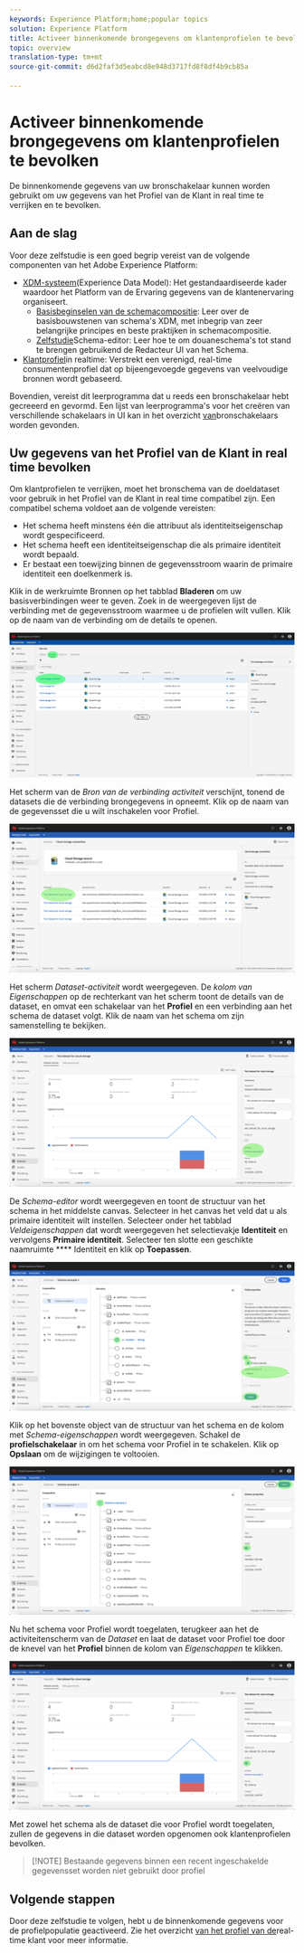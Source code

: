 ```yaml
---
keywords: Experience Platform;home;popular topics
solution: Experience Platform
title: Activeer binnenkomende brongegevens om klantenprofielen te bevolken
topic: overview
translation-type: tm+mt
source-git-commit: d6d2faf3d5eabcd8e948d3717fd8f8df4b9cb85a

---
```



# Activeer binnenkomende brongegevens om klantenprofielen te bevolken

De binnenkomende gegevens van uw bronschakelaar kunnen worden gebruikt om uw gegevens van het Profiel van de Klant in real time te verrijken en te bevolken.

## Aan de slag

Voor deze zelfstudie is een goed begrip vereist van de volgende componenten van het Adobe Experience Platform:

- [XDM-systeem](../../../xdm/home.md)(Experience Data Model): Het gestandaardiseerde kader waardoor het Platform van de Ervaring gegevens van de klantenervaring organiseert.
   - [Basisbeginselen van de schemacompositie](../../../xdm/schema/composition.md): Leer over de basisbouwstenen van schema&#39;s XDM, met inbegrip van zeer belangrijke principes en beste praktijken in schemacompositie.
   - [Zelfstudie](../../../xdm/tutorials/create-schema-ui.md)Schema-editor: Leer hoe te om douaneschema&#39;s tot stand te brengen gebruikend de Redacteur UI van het Schema.
- [Klantprofiel](../../../profile/home.md)in realtime: Verstrekt een verenigd, real-time consumentenprofiel dat op bijeengevoegde gegevens van veelvoudige bronnen wordt gebaseerd.

Bovendien, vereist dit leerprogramma dat u reeds een bronschakelaar hebt gecreeerd en gevormd.  Een lijst van leerprogramma&#39;s voor het creëren van verschillende schakelaars in UI kan in het overzicht [van](../../home.md)bronschakelaars worden gevonden.

## Uw gegevens van het Profiel van de Klant in real time bevolken

Om klantprofielen te verrijken, moet het bronschema van de doeldataset voor gebruik in het Profiel van de Klant in real time compatibel zijn. Een compatibel schema voldoet aan de volgende vereisten:

- Het schema heeft minstens één die attribuut als identiteitseigenschap wordt gespecificeerd.
- Het schema heeft een identiteitseigenschap die als primaire identiteit wordt bepaald.
- Er bestaat een toewijzing binnen de gegevensstroom waarin de primaire identiteit een doelkenmerk is.

Klik in de werkruimte Bronnen op het tabblad **Bladeren** om uw basisverbindingen weer te geven. Zoek in de weergegeven lijst de verbinding met de gegevensstroom waarmee u de profielen wilt vullen. Klik op de naam van de verbinding om de details te openen.

![](../../images/tutorials/dataflow/cloud-storage/browse.png)

Het scherm van de *Bron van de verbinding activiteit* verschijnt, tonend de datasets die de verbinding brongegevens in opneemt. Klik op de naam van de gegevensset die u wilt inschakelen voor Profiel.

![](../../images/tutorials/dataflow/cloud-storage/dataset-dataflow.png)

Het scherm *Dataset-activiteit* wordt weergegeven. De *kolom van Eigenschappen* op de rechterkant van het scherm toont de details van de dataset, en omvat een schakelaar van het **Profiel** en een verbinding aan het schema de dataset volgt. Klik de naam van het schema om zijn samenstelling te bekijken.

![](../../images/tutorials/dataflow/cloud-storage/select-dataset-schema.png)

De *Schema-editor* wordt weergegeven en toont de structuur van het schema in het middelste canvas. Selecteer in het canvas het veld dat u als primaire identiteit wilt instellen. Selecteer onder het tabblad *Veldeigenschappen* dat wordt weergegeven het selectievakje **Identiteit** en vervolgens **Primaire identiteit**. Selecteer ten slotte een geschikte naamruimte **** Identiteit en klik op **Toepassen**.

![](../../images/tutorials/dataflow/cloud-storage/set-schema-identity.png)

Klik op het bovenste object van de structuur van het schema en de kolom met *Schema-eigenschappen* wordt weergegeven. Schakel de **profielschakelaar** in om het schema voor Profiel in te schakelen. Klik op **Opslaan** om de wijzigingen te voltooien.

![](../../images/tutorials/dataflow/cloud-storage/enable-profile.png)

Nu het schema voor Profiel wordt toegelaten, terugkeer aan het de activiteitenscherm van de *Dataset* en laat de dataset voor Profiel toe door de knevel van het **Profiel** binnen de kolom van *Eigenschappen* te klikken.

![](../../images/tutorials/dataflow/cloud-storage/enable-dataset-profile.png)

Met zowel het schema als de dataset die voor Profiel wordt toegelaten, zullen de gegevens in die dataset worden opgenomen ook klantenprofielen bevolken.

>[!NOTE] Bestaande gegevens binnen een recent ingeschakelde gegevensset worden niet gebruikt door profiel

## Volgende stappen

Door deze zelfstudie te volgen, hebt u de binnenkomende gegevens voor de profielpopulatie geactiveerd. Zie het overzicht [van het profiel van de](../../../profile/home.md)real-time klant voor meer informatie.